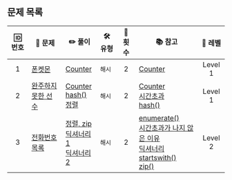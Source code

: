 <!--
## Issues
- [Issues 바로가기](https://github.com/algorithm-zone/miyoung-zone/issues?q=is%3Aissue+is%3Aclosed)


## Labels
- `개념`: 파이썬 문법 개념
- `방법들`: 특정 구현을 위한 여러 방법
- `시간초과`: 시간초과 문제 해결 이슈
- `에러`: 시간초과외 에러(ex.런타임 에러)
- `SWEA`, `프로그래머스`, `이취코`: 특정 문제를 위한 이슈
- `알고리즘`: 문제 해결을 위한 알고리즘
- `수학`: 수학적 공식 Tip!
-->

<!--
# 🌟 코딩테스트 문제 정리 🌟

## 문제 목록
| 🆔 번호 | 🔗 문제 링크                                    | ✏️ My 풀이                                                   | 🛠️ 유형   | 🔄 풀이 횟수 | 📚 참고                       |
|:-------:|-----------------------------------------------|---------------------------------------------------------------------|---------------|:------------:|-----------------------------------|
|    1    | [프로그래머스](https://school.programmers.co.kr/learn/courses/30/lessons/1845)     | [풀이1](https://github.com/SeoMiYoung/miyoung-zone/blob/main/Programmers/algorithm_practice_kit/hash/repeat1/%ED%8F%B0%EC%BC%93%EB%AA%AC_1.py)                         | `해시`           |      1       | [참고자료1](https://www.example.com/ref1) |
|    2    | [문제2](https://www.example.com/problem2)     | -                                                                   | -     |      -       | [참고자료2](https://www.example.com/ref2) |
|    3    | [문제3](https://www.example.com/problem3)     | - | -    |      -       | [참고자료3](https://www.example.com/ref3) |
-->






<!--
## 💡 작성 가이드
- **문제 링크**: 문제 사이트의 링크를 추가.
- **풀이 링크**: 풀이 코드 링크를 추가. 여러 풀이가 있다면 줄바꿈으로 구분.
- **문제 유형**: `DFS`, `DP`, `정렬` 등 자유롭게 작성.
- **풀이 횟수**: 풀이를 다시 풀거나 개선하면 횟수를 업데이트.
- **참고 링크**: 유용한 자료를 추가.
-->




























## 문제 목록
| 🆔 번호 | 🔗 문제                                    | ✏️ 풀이                                                   | 🛠️ 유형   | 🔄 횟수 | 📚 참고                       | 🌟 레벨 |
|:-------:|-----------------------------------------------|---------------------------------------------------------------------|---------------|:------------:|-----------------------------------|:--------------:|
|    1    | [폰켓몬](https://school.programmers.co.kr/learn/courses/30/lessons/1845)     | [Counter](https://github.com/SeoMiYoung/miyoung-zone/blob/main/Programmers/algorithm_practice_kit/hash/repeat1/%ED%8F%B0%EC%BC%93%EB%AA%AC_1.py)                         | `해시`         |      2       | [Counter](https://github.com/SeoMiYoung/miyoung-zone/issues/23) | Level 1            |
|    2    | [완주하지 못한 선수](https://school.programmers.co.kr/learn/courses/30/lessons/42576)     | [Counter](https://github.com/SeoMiYoung/miyoung-zone/blob/main/Programmers/algorithm_practice_kit/hash/%EC%99%84%EC%A3%BC%ED%95%98%EC%A7%80_%EB%AA%BB%ED%95%9C_%EC%84%A0%EC%88%98_3.py) <br/> [hash()](https://github.com/SeoMiYoung/miyoung-zone/blob/main/Programmers/algorithm_practice_kit/hash/%EC%99%84%EC%A3%BC%ED%95%98%EC%A7%80_%EB%AA%BB%ED%95%9C_%EC%84%A0%EC%88%98_2.py) <br/> [정렬](https://github.com/SeoMiYoung/miyoung-zone/blob/main/Programmers/algorithm_practice_kit/hash/%EC%99%84%EC%A3%BC%ED%95%98%EC%A7%80_%EB%AA%BB%ED%95%9C_%EC%84%A0%EC%88%98_1.py)                                                                   | `해시`     |      2       | [Counter](https://github.com/SeoMiYoung/miyoung-zone/issues/23) <br/> [시간초과](https://github.com/SeoMiYoung/miyoung-zone/issues/20) <br/> [hash()](https://github.com/SeoMiYoung/miyoung-zone/issues/22)| Level 1           |
|    3    | [전화번호 목록](https://school.programmers.co.kr/learn/courses/30/lessons/42577)     | [정렬, zip](https://github.com/SeoMiYoung/miyoung-zone/blob/main/Programmers/algorithm_practice_kit/hash/%EC%A0%84%ED%99%94%EB%B2%88%ED%98%B8_%EB%AA%A9%EB%A1%9D_3.py) <br> [딕셔너리1](https://github.com/SeoMiYoung/miyoung-zone/blob/main/Programmers/algorithm_practice_kit/hash/%EC%A0%84%ED%99%94%EB%B2%88%ED%98%B8_%EB%AA%A9%EB%A1%9D_4.py) <br/> [딕셔너리2](https://github.com/SeoMiYoung/miyoung-zone/blob/main/Programmers/algorithm_practice_kit/hash/repeat1/%EC%A0%84%ED%99%94%EB%B2%88%ED%98%B8_%EB%AA%A9%EB%A1%9D_1.py) | `해시`    |      2      | [enumerate()](https://github.com/SeoMiYoung/miyoung-zone/issues/67) <br/> [시간초과가 나지 않은 이유](https://github.com/SeoMiYoung/miyoung-zone/issues/65) <br/> [딕셔너리](https://github.com/SeoMiYoung/miyoung-zone/issues/21) <br/> [startswith()](https://github.com/SeoMiYoung/miyoung-zone/issues/24) <br/> [zip()](https://github.com/SeoMiYoung/miyoung-zone/issues/64) | Level 2          |

